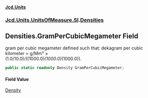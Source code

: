 #### [Jcd.Units](index.md 'index')
### [Jcd.Units.UnitsOfMeasure.SI](Jcd.Units.UnitsOfMeasure.SI.md 'Jcd.Units.UnitsOfMeasure.SI').[Densities](Densities.md 'Jcd.Units.UnitsOfMeasure.SI.Densities')

## Densities.GramPerCubicMegameter Field

gram per cubic megameter defined such that: dekagram per cubic kilometer = g/Mm³ ×  
(1.0/10.0)/((1000.0)*(1000.0)*(1000.0)).

```csharp
public static readonly Density GramPerCubicMegameter;
```

#### Field Value
[Density](Density.md 'Jcd.Units.UnitTypes.Density')